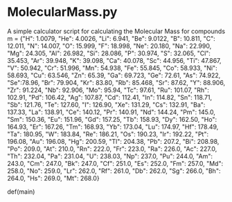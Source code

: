 # MolecularMass.py
A simple calculator script for calculating the Molecular Mass for compounds
m = {"H": 1.0079, "He": 4.0026, "Li": 6.941, "Be": 9.0122,
     "B": 10.811, "C": 12.011, "N": 14.007, "O": 15.999, "F": 18.998,
     "Ne": 20.180, "Na": 22.990, "Mg": 24.305, "Al": 26.982,
     "Si": 28.086, "P": 30.974, "S": 32.065, "Cl": 35.453,
     "Ar": 39.948, "K": 39.098, "Ca": 40.078, "Sc": 44.956,
     "Ti": 47.867, "V": 50.942, "Cr": 51.996, "Mn": 54.938,
     "Fe": 55.845, "Co": 58.933, "Ni": 58.693, "Cu": 63.546,
     "Zn": 65.39, "Ga": 69.723, "Ge": 72.61, "As": 74.922,
     "Se":78.96, "Br": 79.904, "Kr": 83.80, "Rb": 85.468, "Sr": 87.62,
     "Y": 88.906, "Zr": 91.224, "Nb": 92.906, "Mo": 95.94,
     "Tc": 97.61, "Ru": 101.07, "Rh": 102.91, "Pd": 106.42,
     "Ag": 107.87, "Cd": 112.41, "In": 114.82, "Sn": 118.71,
     "Sb": 121.76, "Te": 127.60, "I": 126.90, "Xe": 131.29,
     "Cs": 132.91, "Ba": 137.33, "La": 138.91, "Ce": 140.12,
     "Pr": 140.91, "Nd": 144.24, "Pm": 145.0, "Sm": 150.36, "Eu": 151.96,
     "Gd": 157.25, "Tb": 158.93, "Dy": 162.50, "Ho": 164.93, "Er": 167.26,
     "Tm": 168.93, "Yb": 173.04, "Lu": 174.97, "Hf": 178.49, "Ta": 180.95,
     "W": 183.84, "Re": 186.21, "Os": 190.23, "Ir": 192.22, "Pt": 196.08,
     "Au": 196.08, "Hg": 200.59, "Tl": 204.38, "Pb": 207.2, "Bi": 208.98,
     "Po": 209.0, "At": 210.0, "Rn": 222.0, "Fr": 223.0, "Ra": 226.0,
     "Ac": 227.0, "Th": 232.04, "Pa": 231.04, "U": 238.03, "Np": 237.0,
     "Pu": 244.0, "Am": 243.0, "Cm": 247.0, "Bk": 247.0, "Cf": 251.0, "Es": 252.0,
     "Fm": 257.0, "Md": 258.0, "No": 259.0, "Lr": 262.0, "Rf": 261.0, "Db": 262.0,
     "Sg": 266.0, "Bh": 264.0, "Hs": 269.0, "Mt": 268.0}
     
def(main)
